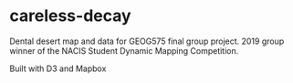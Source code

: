 # careless-decay
Dental desert map and data for GEOG575 final group project. 2019 group winner of the NACIS Student Dynamic Mapping Competition.

Built with D3 and Mapbox
